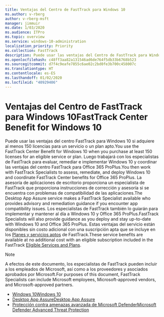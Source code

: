 ```yaml
---
title: Ventajas del Centro de FastTrack para Windows 10
ms.author: v-rberg
author: v-rberg-msft
manager: jimmuir
ms.date: 1/03/2020
ms.audience: ITPro
ms.topic: overview
ms.service: windows-10-administration
localization_priority: Priority
ms.collection: FastTrack
description: Puede usar las ventajas del Centro de FastTrack para Windows 10 si adquiere *al menos* 150 licencias para un plan o un servicio elegible.
ms.openlocfilehash: c48ff3aa82a131546ad6de764f5db33b6768b523
ms.sourcegitcommit: d7f4c9eafe7855c6ae02c2bd0fe3b700c458007c
ms.translationtype: HT
ms.contentlocale: es-ES
ms.lasthandoff: 01/02/2020
ms.locfileid: "40929406"
---
```

# <a name="fasttrack-center-benefit-for-windows-10"></a><span data-ttu-id="94d7a-103">Ventajas del Centro de FastTrack para Windows 10</span><span class="sxs-lookup"><span data-stu-id="94d7a-103">FastTrack Center Benefit for Windows 10</span></span>

<span data-ttu-id="94d7a-104">Puede usar las ventajas del centro FastTrack para Windows 10 si adquiere al menos 150 licencias para un servicio o un plan apto.</span><span class="sxs-lookup"><span data-stu-id="94d7a-104">You use the FastTrack Center Benefit for Windows 10 when you purchase at least 150 licenses for an eligible service or plan.</span></span> <span data-ttu-id="94d7a-105">Luego trabajará con los especialistas de FastTrack para evaluar, remediar e implementar Windows 10 y coordinar las ventajas del centro FastTrack para Office 365 ProPlus.</span><span class="sxs-lookup"><span data-stu-id="94d7a-105">You then work with FastTrack Specialists to assess, remediate, and deploy Windows 10 and coordinate FastTrack Center benefits for Office 365 ProPlus.</span></span> <span data-ttu-id="94d7a-106">La asesoría de aplicaciones de escritorio proporciona un especialista de FastTrack que proporciona instrucciones de corrección y asesoría si se encuentra con problemas de compatibilidad de las aplicaciones.</span><span class="sxs-lookup"><span data-stu-id="94d7a-106">The Desktop App Assure service makes a FastTrack Specialist available who provides advisory and remediation guidance if you encounter app compatibility issues.</span></span>  <span data-ttu-id="94d7a-107">Los especialistas de FastTrack también lo guiarán para implementar y mantener al día a Windows 10 y Office 365 ProPlus.</span><span class="sxs-lookup"><span data-stu-id="94d7a-107">FastTrack Specialists will also provide guidance as you deploy and stay up-to-date with Windows 10 and Office 365 ProPlus.</span></span> <span data-ttu-id="94d7a-108">Estas ventajas del servicio están disponibles sin costo adicional con una suscripción apta que se incluye en los [Planes y servicios aptos](M365-eligible-services-and-plans.md) de FastTrack.</span><span class="sxs-lookup"><span data-stu-id="94d7a-108">These service benefits are available at no additional cost with an eligible subscription included in the FastTrack [Eligible Services and Plans](M365-eligible-services-and-plans.md).</span></span>
  
> [!NOTE]
> <span data-ttu-id="94d7a-109">A efectos de este documento, los especialistas de FastTrack pueden incluir a los empleados de Microsoft, así como a los proveedores y asociados aprobados por Microsoft.</span><span class="sxs-lookup"><span data-stu-id="94d7a-109">For purposes of this document, FastTrack Specialists can include Microsoft employees, Microsoft-approved vendors, and Microsoft-approved partners.</span></span> 
    
- [<span data-ttu-id="94d7a-110">Windows 10</span><span class="sxs-lookup"><span data-stu-id="94d7a-110">Windows 10</span></span>](Win-10-windows-10.md)
- [<span data-ttu-id="94d7a-111">Desktop App Assure</span><span class="sxs-lookup"><span data-stu-id="94d7a-111">Desktop App Assure</span></span>](Win-10-desktop-app-assure.md)
- [<span data-ttu-id="94d7a-112">Protección contra amenazas avanzada de Microsoft Defender</span><span class="sxs-lookup"><span data-stu-id="94d7a-112">Microsoft Defender Advanced Threat Protection</span></span>](Win-10-microsoft-defender-atp.md)
  

  

 